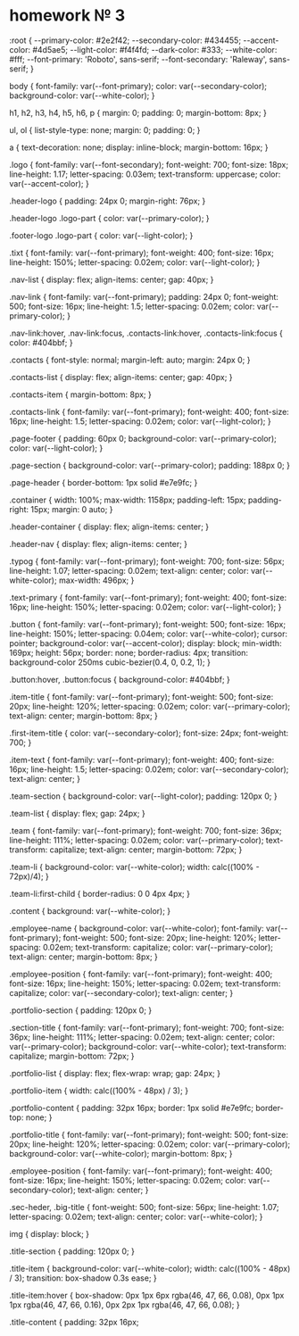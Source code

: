 # homework № 3
:root {
  --primary-color: #2e2f42;
  --secondary-color: #434455;
  --accent-color: #4d5ae5;
  --light-color: #f4f4fd;
  --dark-color: #333;
  --white-color: #fff;
  --font-primary: 'Roboto', sans-serif;
  --font-secondary: 'Raleway', sans-serif;
}

body {
  font-family: var(--font-primary);
  color: var(--secondary-color);
  background-color: var(--white-color);
}

h1, h2, h3, h4, h5, h6, p {
  margin: 0;
  padding: 0;
  margin-bottom: 8px;
}

ul, ol {
  list-style-type: none;
  margin: 0;
  padding: 0;
}

a {
  text-decoration: none;
  display: inline-block;
  margin-bottom: 16px;
}

.logo {
  font-family: var(--font-secondary);
  font-weight: 700;
  font-size: 18px;
  line-height: 1.17;
  letter-spacing: 0.03em;
  text-transform: uppercase;
  color: var(--accent-color);
}

.header-logo {
  padding: 24px 0;
  margin-right: 76px;
}

.header-logo .logo-part {
  color: var(--primary-color);
}

.footer-logo .logo-part {
  color: var(--light-color);
}

.tixt {
  font-family: var(--font-primary);
  font-weight: 400;
  font-size: 16px;
  line-height: 150%;
  letter-spacing: 0.02em;
  color: var(--light-color);
}

.nav-list {
  display: flex;
  align-items: center;
  gap: 40px;
}

.nav-link {
  font-family: var(--font-primary);
  padding: 24px 0;
  font-weight: 500;
  font-size: 16px;
  line-height: 1.5;
  letter-spacing: 0.02em;
  color: var(--primary-color);
}

.nav-link:hover, .nav-link:focus, .contacts-link:hover, .contacts-link:focus {
  color: #404bbf;
}

.contacts {
  font-style: normal;
  margin-left: auto;
  margin: 24px 0;
}

.contacts-list {
  display: flex;
  align-items: center;
  gap: 40px;
}

.contacts-item {
  margin-bottom: 8px;
}

.contacts-link {
  font-family: var(--font-primary);
  font-weight: 400;
  font-size: 16px;
  line-height: 1.5;
  letter-spacing: 0.02em;
  color: var(--light-color);
}

.page-footer {
  padding: 60px 0;
  background-color: var(--primary-color);
  color: var(--light-color);
}

.page-section {
  background-color: var(--primary-color);
  padding: 188px 0;
}

.page-header {
  border-bottom: 1px solid #e7e9fc;
}

.container {
  width: 100%;
  max-width: 1158px;
  padding-left: 15px;
  padding-right: 15px;
  margin: 0 auto;
}

.header-container {
  display: flex;
  align-items: center;
}

.header-nav {
  display: flex;
  align-items: center;
}

.typog {
  font-family: var(--font-primary);
  font-weight: 700;
  font-size: 56px;
  line-height: 1.07;
  letter-spacing: 0.02em;
  text-align: center;
  color: var(--white-color);
  max-width: 496px;
}

.text-primary {
  font-family: var(--font-primary);
  font-weight: 400;
  font-size: 16px;
  line-height: 150%;
  letter-spacing: 0.02em;
  color: var(--light-color);
}

.button {
  font-family: var(--font-primary);
  font-weight: 500;
  font-size: 16px;
  line-height: 150%;
  letter-spacing: 0.04em;
  color: var(--white-color);
  cursor: pointer;
  background-color: var(--accent-color);
  display: block;
  min-width: 169px;
  height: 56px;
  border: none;
  border-radius: 4px;
  transition: background-color 250ms cubic-bezier(0.4, 0, 0.2, 1);
}

.button:hover, .button:focus {
  background-color: #404bbf;
}

.item-title {
  font-family: var(--font-primary);
  font-weight: 500;
  font-size: 20px;
  line-height: 120%;
  letter-spacing: 0.02em;
  color: var(--primary-color);
  text-align: center;
  margin-bottom: 8px;
}

.first-item-title {
  color: var(--secondary-color);
  font-size: 24px;
  font-weight: 700;
}

.item-text {
  font-family: var(--font-primary);
  font-weight: 400;
  font-size: 16px;
  line-height: 1.5;
  letter-spacing: 0.02em;
  color: var(--secondary-color);
  text-align: center;
}

.team-section {
  background-color: var(--light-color);
  padding: 120px 0;
}

.team-list {
  display: flex;
  gap: 24px;
}

.team {
  font-family: var(--font-primary);
  font-weight: 700;
  font-size: 36px;
  line-height: 111%;
  letter-spacing: 0.02em;
  color: var(--primary-color);
  text-transform: capitalize;
  text-align: center;
  margin-bottom: 72px;
}

.team-li {
  background-color: var(--white-color);
  width: calc((100% - 72px)/4);
}

.team-li:first-child {
  border-radius: 0 0 4px 4px;
}

.content {
  background: var(--white-color);
}

.employee-name {
  background-color: var(--white-color);
  font-family: var(--font-primary);
  font-weight: 500;
  font-size: 20px;
  line-height: 120%;
  letter-spacing: 0.02em;
  text-transform: capitalize;
  color: var(--primary-color);
  text-align: center;
  margin-bottom: 8px;
}

.employee-position {
  font-family: var(--font-primary);
  font-weight: 400;
  font-size: 16px;
  line-height: 150%;
  letter-spacing: 0.02em;
  text-transform: capitalize;
  color: var(--secondary-color);
  text-align: center;
}

.portfolio-section {
  padding: 120px 0;
}

.section-title {
  font-family: var(--font-primary);
  font-weight: 700;
  font-size: 36px;
  line-height: 111%;
  letter-spacing: 0.02em;
  text-align: center;
  color: var(--primary-color);
  background-color: var(--white-color);
  text-transform: capitalize;
  margin-bottom: 72px;
}

.portfolio-list {
  display: flex;
  flex-wrap: wrap;
  gap: 24px;
}

.portfolio-item {
  width: calc((100% - 48px) / 3);
}

.portfolio-content {
  padding: 32px 16px;
  border: 1px solid #e7e9fc;
  border-top: none;
}

.portfolio-title {
  font-family: var(--font-primary);
  font-weight: 500;
  font-size: 20px;
  line-height: 120%;
  letter-spacing: 0.02em;
  color: var(--primary-color);
  background-color: var(--white-color);
  margin-bottom: 8px;
}

.employee-position {
  font-family: var(--font-primary);
  font-weight: 400;
  font-size: 16px;
  line-height: 150%;
  letter-spacing: 0.02em;
  color: var(--secondary-color);
  text-align: center;
}

.sec-heder, .big-title {
  font-weight: 500;
  font-size: 56px;
  line-height: 1.07;
  letter-spacing: 0.02em;
  text-align: center;
  color: var(--white-color);
}

img {
  display: block;
}

.title-section {
  padding: 120px 0;
}

.title-item {
  background-color: var(--white-color);
  width: calc((100% - 48px) / 3);
  transition: box-shadow 0.3s ease;
}

.title-item:hover {
  box-shadow: 0px 1px 6px rgba(46, 47, 66, 0.08), 0px 1px 1px rgba(46, 47, 66, 0.16), 0px 2px 1px rgba(46, 47, 66, 0.08);
}

.title-content {
  padding: 32px 16px;
